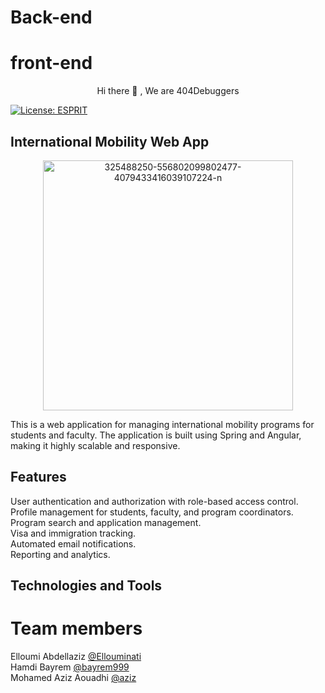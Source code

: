 # Back-end

# front-end
  <p align = "center" >
        Hi there 👋 , We are 404Debuggers 
</p> 
 

[![License: ESPRIT](https://img.shields.io/badge/License-ESPRIT-yellow.svg)](#)

## International Mobility Web App
<p align="center">
  <img  width="400" height="400" src="https://i.ibb.co/yS74H7n/325488250-556802099802477-4079433416039107224-n.jpg" alt="325488250-556802099802477-4079433416039107224-n" border="0">
 <br>

This is a web application for managing international mobility programs for students and faculty. The application is built using Spring and Angular, making it highly scalable and responsive.

## Features
User authentication and authorization with role-based access control. <br>
Profile management for students, faculty, and program coordinators. <br>
Program search and application management. <br>
Visa and immigration tracking. <br>
Automated email notifications. <br>
Reporting and analytics.

## Technologies and Tools



# Team members

Elloumi Abdellaziz   [@Ellouminati](https://github.com/Ellouminati) <br>
Hamdi Bayrem  [@bayrem999](https://github.com/bayrem999) <br>
Mohamed Aziz Aouadhi [@aziz](https://github.com/azizhhhh)
